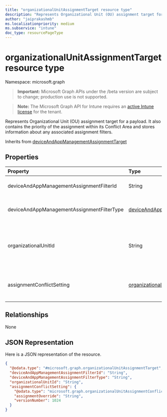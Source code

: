 ```yaml
---
title: "organizationalUnitAssignmentTarget resource type"
description: "Represents Organizational Unit (OU) assignment target for a payload. It also contains the priority of the assignment within its Conflict Area and stores information about any associated assignment filters."
author: "jaiprakashmb"
ms.localizationpriority: medium
ms.subservice: "intune"
doc_type: resourcePageType
---
```


# organizationalUnitAssignmentTarget resource type

Namespace: microsoft.graph

> **Important:** Microsoft Graph APIs under the /beta version are subject to change; production use is not supported.

> **Note:** The Microsoft Graph API for Intune requires an [active Intune license](https://go.microsoft.com/fwlink/?linkid=839381) for the tenant.

Represents Organizational Unit (OU) assignment target for a payload. It also contains the priority of the assignment within its Conflict Area and stores information about any associated assignment filters.


Inherits from [deviceAndAppManagementAssignmentTarget](../resources/intune-shared-deviceandappmanagementassignmenttarget.md)

## Properties
|Property|Type|Description|
|:---|:---|:---|
|deviceAndAppManagementAssignmentFilterId|String|The Id of the filter for the target assignment. Inherited from [deviceAndAppManagementAssignmentTarget](../resources/intune-shared-deviceandappmanagementassignmenttarget.md)|
|deviceAndAppManagementAssignmentFilterType|[deviceAndAppManagementAssignmentFilterType](../resources/intune-shared-deviceandappmanagementassignmentfiltertype.md)|The type of filter of the target assignment i.e. Exclude or Include. Inherited from [deviceAndAppManagementAssignmentTarget](../resources/intune-shared-deviceandappmanagementassignmenttarget.md). Possible values are: `none`, `include`, `exclude`.|
|organizationalUnitId|String|Indicates the Entra ID of the Organizational Unit (OU) to which the payload is assigned. The payload assignment can be direct or inherited to an OU. This Organizational Unit (OU) ID refers to the Organizational Unit (OU) to which the assignment was directly assigned. Read-Only.|
|assignmentConflictSetting|[organizationalUnitAssignmentConflictSetting](../resources/intune-deviceconfigv2-organizationalunitassignmentconflictsetting.md)|Indicates rules to resolve conflicting settings for an Organizational Unit (OU) assignment. These settings help determine the relative order of payloads within a conflict area, as set by the admin during assignment. Read-Only.|

## Relationships
None

## JSON Representation
Here is a JSON representation of the resource.
<!-- {
  "blockType": "resource",
  "@odata.type": "microsoft.graph.organizationalUnitAssignmentTarget"
}
-->
``` json
{
  "@odata.type": "#microsoft.graph.organizationalUnitAssignmentTarget",
  "deviceAndAppManagementAssignmentFilterId": "String",
  "deviceAndAppManagementAssignmentFilterType": "String",
  "organizationalUnitId": "String",
  "assignmentConflictSetting": {
    "@odata.type": "microsoft.graph.organizationalUnitAssignmentConflictSetting",
    "assignmentOverride": "String",
    "versionNumber": 1024
  }
}
```
